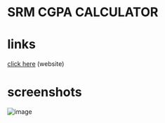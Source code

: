 # SRM CGPA CALCULATOR

# links
[click here](https://siddhardha123.github.io/CGPA-calculator/) (website)

# screenshots
![image](https://user-images.githubusercontent.com/71877477/153706088-8a656b44-4fc4-4774-bd3a-90f1ed83b274.png)
